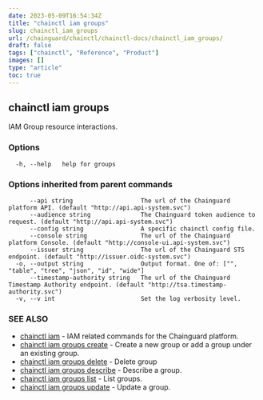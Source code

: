 ```yaml
---
date: 2023-05-09T16:54:34Z
title: "chainctl iam groups"
slug: chainctl_iam_groups
url: /chainguard/chainctl/chainctl-docs/chainctl_iam_groups/
draft: false
tags: ["chainctl", "Reference", "Product"]
images: []
type: "article"
toc: true
---
```

## chainctl iam groups

IAM Group resource interactions.

### Options

```
  -h, --help   help for groups
```

### Options inherited from parent commands

```
      --api string                   The url of the Chainguard platform API. (default "http://api.api-system.svc")
      --audience string              The Chainguard token audience to request. (default "http://api.api-system.svc")
      --config string                A specific chainctl config file.
      --console string               The url of the Chainguard platform Console. (default "http://console-ui.api-system.svc")
      --issuer string                The url of the Chainguard STS endpoint. (default "http://issuer.oidc-system.svc")
  -o, --output string                Output format. One of: ["", "table", "tree", "json", "id", "wide"]
      --timestamp-authority string   The url of the Chainguard Timestamp Authority endpoint. (default "http://tsa.timestamp-authority.svc")
  -v, --v int                        Set the log verbosity level.
```

### SEE ALSO

* [chainctl iam](/chainguard/chainctl/chainctl-docs/chainctl_iam/)	 - IAM related commands for the Chainguard platform.
* [chainctl iam groups create](/chainguard/chainctl/chainctl-docs/chainctl_iam_groups_create/)	 - Create a new group or add a group under an existing group.
* [chainctl iam groups delete](/chainguard/chainctl/chainctl-docs/chainctl_iam_groups_delete/)	 - Delete group
* [chainctl iam groups describe](/chainguard/chainctl/chainctl-docs/chainctl_iam_groups_describe/)	 - Describe a group.
* [chainctl iam groups list](/chainguard/chainctl/chainctl-docs/chainctl_iam_groups_list/)	 - List groups.
* [chainctl iam groups update](/chainguard/chainctl/chainctl-docs/chainctl_iam_groups_update/)	 - Update a group.

